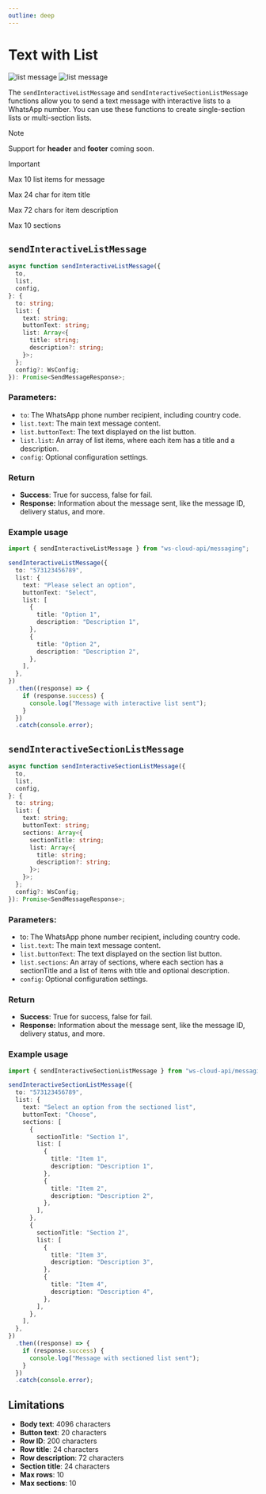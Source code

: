 ```yaml
---
outline: deep
---
```


# Text with List

[<Badge type="tip" text="api docs" />](https://developers.facebook.com/docs/whatsapp/cloud-api/messages/interactive-list-messages)

![list message](img/list-1.png)
![list message](img/list-2.png)

The `sendInteractiveListMessage` and `sendInteractiveSectionListMessage` functions allow you to send a text message with interactive lists to a WhatsApp number. You can use these functions to create single-section lists or multi-section lists.

> [!NOTE]
> Support for **header** and **footer** coming soon.

> [!IMPORTANT]
> Max 10 list items for message
>
> Max 24 char for item title
>
> Max 72 chars for item description
>
> Max 10 sections

## `sendInteractiveListMessage`

```ts
async function sendInteractiveListMessage({
  to,
  list,
  config,
}: {
  to: string;
  list: {
    text: string;
    buttonText: string;
    list: Array<{
      title: string;
      description?: string;
    }>;
  };
  config?: WsConfig;
}): Promise<SendMessageResponse>;
```

### Parameters:

- `to`: The WhatsApp phone number recipient, including country code.
- `list.text`: The main text message content.
- `list.buttonText`: The text displayed on the list button.
- `list.list`: An array of list items, where each item has a title and a description.
- `config`: Optional configuration settings.

### Return

- **Success**: True for success, false for fail.
- **Response:** Information about the message sent, like the message ID, delivery status, and more.

### Example usage

```ts
import { sendInteractiveListMessage } from "ws-cloud-api/messaging";

sendInteractiveListMessage({
  to: "573123456789",
  list: {
    text: "Please select an option",
    buttonText: "Select",
    list: [
      {
        title: "Option 1",
        description: "Description 1",
      },
      {
        title: "Option 2",
        description: "Description 2",
      },
    ],
  },
})
  .then((response) => {
    if (response.success) {
      console.log("Message with interactive list sent");
    }
  })
  .catch(console.error);
```

## `sendInteractiveSectionListMessage`

```ts
async function sendInteractiveSectionListMessage({
  to,
  list,
  config,
}: {
  to: string;
  list: {
    text: string;
    buttonText: string;
    sections: Array<{
      sectionTitle: string;
      list: Array<{
        title: string;
        description?: string;
      }>;
    }>;
  };
  config?: WsConfig;
}): Promise<SendMessageResponse>;
```

### Parameters:

- to: The WhatsApp phone number recipient, including country code.
- `list.text`: The main text message content.
- `list.buttonText`: The text displayed on the section list button.
- `list.sections`: An array of sections, where each section has a sectionTitle and a list of items with title and optional description.
- `config`: Optional configuration settings.

### Return

- **Success**: True for success, false for fail.
- **Response:** Information about the message sent, like the message ID, delivery status, and more.

### Example usage

```ts
import { sendInteractiveSectionListMessage } from "ws-cloud-api/messaging";

sendInteractiveSectionListMessage({
  to: "573123456789",
  list: {
    text: "Select an option from the sectioned list",
    buttonText: "Choose",
    sections: [
      {
        sectionTitle: "Section 1",
        list: [
          {
            title: "Item 1",
            description: "Description 1",
          },
          {
            title: "Item 2",
            description: "Description 2",
          },
        ],
      },
      {
        sectionTitle: "Section 2",
        list: [
          {
            title: "Item 3",
            description: "Description 3",
          },
          {
            title: "Item 4",
            description: "Description 4",
          },
        ],
      },
    ],
  },
})
  .then((response) => {
    if (response.success) {
      console.log("Message with sectioned list sent");
    }
  })
  .catch(console.error);
```

## Limitations

- **Body text**: 4096 characters
- **Button text**: 20 characters
- **Row ID**: 200 characters
- **Row title**: 24 characters
- **Row description**: 72 characters
- **Section title**: 24 characters
- **Max rows**: 10
- **Max sections**: 10